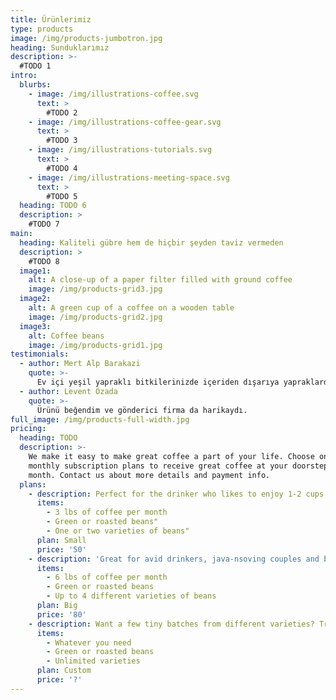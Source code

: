 ```yaml
---
title: Ürünlerimiz
type: products
image: /img/products-jumbotron.jpg
heading: Sunduklarımız
description: >-
  #TODO 1
intro:
  blurbs:
    - image: /img/illustrations-coffee.svg
      text: >
        #TODO 2
    - image: /img/illustrations-coffee-gear.svg
      text: >
        #TODO 3
    - image: /img/illustrations-tutorials.svg
      text: >
        #TODO 4
    - image: /img/illustrations-meeting-space.svg
      text: >
        #TODO 5
  heading: TODO 6
  description: >
    #TODO 7
main:
  heading: Kaliteli gübre hem de hiçbir şeyden taviz vermeden
  description: >
    #TODO 8
  image1:
    alt: A close-up of a paper filter filled with ground coffee
    image: /img/products-grid3.jpg
  image2:
    alt: A green cup of a coffee on a wooden table
    image: /img/products-grid2.jpg
  image3:
    alt: Coffee beans
    image: /img/products-grid1.jpg
testimonials:
  - author: Mert Alp Barakazi
    quote: >-
      Ev içi yeşil yapraklı bitkilerinizde içeriden dışarıya yapraklarda sarara yaşıyorsanız aradığınız çözüm bu ürün.
  - author: Levent Özada
    quote: >-
      Ürünü beğendim ve gönderici firma da harikaydı.
full_image: /img/products-full-width.jpg
pricing:
  heading: TODO
  description: >-
    We make it easy to make great coffee a part of your life. Choose one of our
    monthly subscription plans to receive great coffee at your doorstep each
    month. Contact us about more details and payment info.
  plans:
    - description: Perfect for the drinker who likes to enjoy 1-2 cups per day.
      items:
        - 3 lbs of coffee per month
        - Green or roasted beans"
        - One or two varieties of beans"
      plan: Small
      price: '50'
    - description: 'Great for avid drinkers, java-nsoving couples and bigger crowds'
      items:
        - 6 lbs of coffee per month
        - Green or roasted beans
        - Up to 4 different varieties of beans
      plan: Big
      price: '80'
    - description: Want a few tiny batches from different varieties? Try our custom plan
      items:
        - Whatever you need
        - Green or roasted beans
        - Unlimited varieties
      plan: Custom
      price: '?'
---
```




